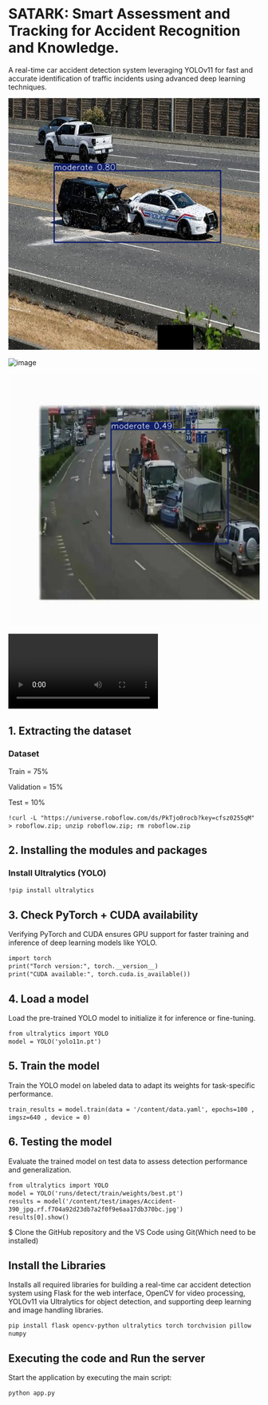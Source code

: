 # SATARK: Smart Assessment and Tracking for Accident Recognition and Knowledge.
A real-time car accident detection system leveraging YOLOv11 for fast and accurate identification of traffic incidents using advanced deep learning techniques.

![image](https://github.com/Pratima971/New_repo/blob/main/image_7.png)

![image](https://github.com/user-attachments/assets/1e8b142a-8b4c-4a71-b3f0-4439181fa61e)

![image](https://github.com/Pratima971/New_repo/blob/main/image_1.png)

![video](https://github.com/Pratima971/New_repo/blob/main/vid_4.avi)


## 1. Extracting the dataset
### Dataset
Train = 75%

Validation = 15%

Test = 10%
```
!curl -L "https://universe.roboflow.com/ds/PkTjo0rocb?key=cfsz0255qM" > roboflow.zip; unzip roboflow.zip; rm roboflow.zip
```
## 2. Installing the modules and packages
### Install Ultralytics (YOLO)
```
!pip install ultralytics
```
## 3. Check PyTorch + CUDA availability

Verifying PyTorch and CUDA ensures GPU support for faster training and inference of deep learning models like YOLO.

```
import torch
print("Torch version:", torch.__version__)
print("CUDA available:", torch.cuda.is_available())
```
## 4. Load a model

Load the pre-trained YOLO model to initialize it for inference or fine-tuning.

```
from ultralytics import YOLO
model = YOLO('yolo11n.pt')
```
## 5. Train the model

Train the YOLO model on labeled data to adapt its weights for task-specific performance.

```
train_results = model.train(data = '/content/data.yaml', epochs=100 , imgsz=640 , device = 0)
```
## 6. Testing the model 

Evaluate the trained model on test data to assess detection performance and generalization.

```
from ultralytics import YOLO
model = YOLO('runs/detect/train/weights/best.pt')
results = model('/content/test/images/Accident-390_jpg.rf.f704a92d23db7a2f0f9e6aa17db370bc.jpg')
results[0].show()
```
$ Clone the GitHub repository and the VS Code using Git(Which need to be installed)
## Install the Libraries

Installs all required libraries for building a real-time car accident detection system using Flask for the web interface, OpenCV for video processing, YOLOv11 via Ultralytics for object detection, and supporting deep learning and image handling libraries.

```
pip install flask opencv-python ultralytics torch torchvision pillow numpy
```
## Executing the code and Run the server

Start the application by executing the main script:

```
python app.py
```
##
##
